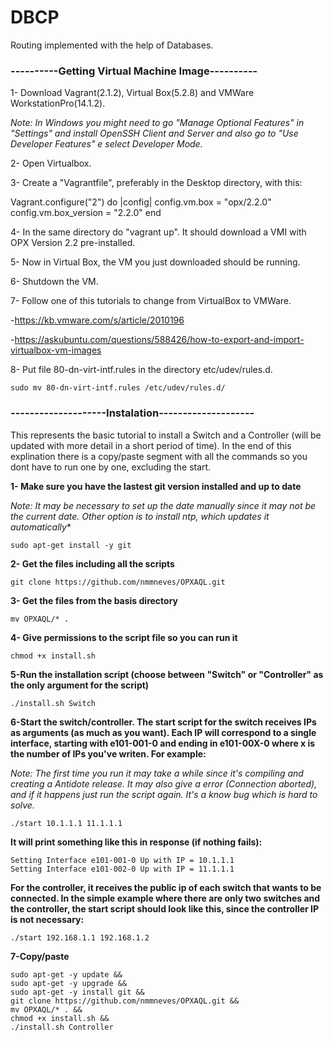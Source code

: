 # DBCP

Routing implemented with the help of Databases.

### ----------Getting Virtual Machine Image----------

1- Download Vagrant(2.1.2), Virtual Box(5.2.8) and VMWare WorkstationPro(14.1.2).

*Note: In Windows you might need to go "Manage Optional Features" in "Settings" and install OpenSSH Client and Server
and also go to "Use Developer Features" e select Developer Mode.*

2- Open Virtualbox.

3- Create a "Vagrantfile", preferably in the Desktop directory, with this:

Vagrant.configure("2") do |config|
  config.vm.box = "opx/2.2.0"
  config.vm.box_version = "2.2.0"
end

4- In the same directory do "vagrant up". It should download a VMI with OPX Version 2.2 pre-installed.

5- Now in Virtual Box, the VM you just downloaded should be running.

6- Shutdown the VM.

7- Follow one of this tutorials to change from VirtualBox to VMWare.

-https://kb.vmware.com/s/article/2010196

-https://askubuntu.com/questions/588426/how-to-export-and-import-virtualbox-vm-images

8- Put file 80-dn-virt-intf.rules in the directory etc/udev/rules.d.
```
sudo mv 80-dn-virt-intf.rules /etc/udev/rules.d/
```

### --------------------Instalation--------------------

This represents the basic tutorial to install a Switch and a Controller (will be updated with more detail in a short period of time). In the end of this explination there is a copy/paste segment with all the commands so you dont have to run one by one, excluding the start.

**1- Make sure you have the lastest git version installed and up to date**

*Note: It may be necessary to set up the date manually since it may not be the current date. Other option is to install ntp, which updates it automatically**
```
sudo apt-get install -y git
```
**2- Get the files including all the scripts**
```
git clone https://github.com/nmmneves/OPXAQL.git
```
**3- Get the files from the basis directory**
```
mv OPXAQL/* .
```
**4- Give permissions to the script file so you can run it**
```
chmod +x install.sh
```
**5-Run the installation script (choose between "Switch" or "Controller" as the only argument for the script)**
```
./install.sh Switch
```
**6-Start the switch/controller. The start script for the switch receives IPs as arguments (as much as you want). Each IP will correspond to a single interface, starting with e101-001-0 and ending in e101-00X-0 where x is the number of IPs you've writen. For example:**

*Note: The first time you run it may take a while since it's compiling and creating a Antidote release. It may also give a error (Connection aborted), and if it happens just run the script again. It's a know bug which is hard to solve.*
```
./start 10.1.1.1 11.1.1.1
```
**It will print something like this in response (if nothing fails):**
```
Setting Interface e101-001-0 Up with IP = 10.1.1.1
Setting Interface e101-002-0 Up with IP = 11.1.1.1
```
**For the controller, it receives the public ip of each switch that wants to be connected. In the simple example where there are only two switches and the controller, the start script should look like this, since the controller IP is not necessary:**
```
./start 192.168.1.1 192.168.1.2
```

**7-Copy/paste**
```
sudo apt-get -y update &&
sudo apt-get -y upgrade &&
sudo apt-get -y install git &&
git clone https://github.com/nmmneves/OPXAQL.git &&
mv OPXAQL/* . &&
chmod +x install.sh &&
./install.sh Controller
```
